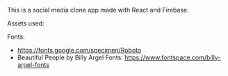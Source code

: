 This is a social media clone app made with React and Firebase.

Assets used:

Fonts:

  - https://fonts.google.com/specimen/Roboto
  - Beautiful People by Billy Argel Fonts: https://www.fontspace.com/billy-argel-fonts